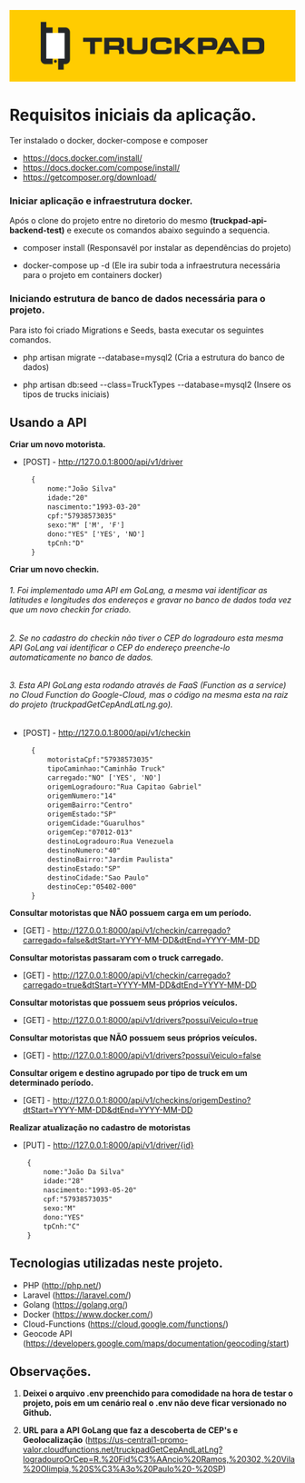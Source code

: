 ![TruckPad](imgs_readme/truckpad.png?raw=true)  
  
# Requisitos iniciais da aplicação.  
Ter instalado o docker, docker-compose e composer  
  
* https://docs.docker.com/install/  
* https://docs.docker.com/compose/install/  
* https://getcomposer.org/download/  
  
  
### Iniciar aplicação e infraestrutura docker.  
  
Após o clone do projeto entre no diretorio do mesmo **(truckpad-api-backend-test)** e execute os comandos abaixo seguindo a sequencia.  
  
- composer install (Responsavél por instalar as dependências do projeto)  
  
- docker-compose up -d (Ele ira subir toda a infraestrutura necessária para o projeto em containers docker)  
  
  
### Iniciando estrutura de banco de dados necessária para o projeto.  
  
Para isto foi criado Migrations e Seeds, basta executar os seguintes comandos.  
  
- php artisan migrate --database=mysql2 (Cria a estrutura do banco de dados)  
  
- php artisan db:seed --class=TruckTypes --database=mysql2 (Insere os tipos de trucks iniciais)  
  
  
## Usando a API  
  
**Criar um novo motorista.**
  
* [POST] - http://127.0.0.1:8000/api/v1/driver  

        {
	        nome:"João Silva"
	        idade:"20"
	        nascimento:"1993-03-20"
	        cpf:"57938573035"
	        sexo:"M" ['M', 'F']
	        dono:"YES" ['YES', 'NO']
	        tpCnh:"D"
        }

**Criar um novo checkin.**  
###### 1. Foi implementado uma API em GoLang, a mesma vai identificar as latitudes e longitudes dos endereços e gravar no banco de dados toda vez que um novo checkin for criado. 
###### 2. Se no cadastro do checkin não tiver o CEP do logradouro esta  mesma API GoLang vai identificar o  CEP do endereço preenche-lo automaticamente no banco de dados. 
###### 3. Esta API GoLang esta rodando através de FaaS (Function as a service) no Cloud Function do Google-Cloud, mas o código na mesma esta na raiz do projeto (truckpadGetCepAndLatLng.go).

* [POST] - http://127.0.0.1:8000/api/v1/checkin 

        {
            motoristaCpf:"57938573035"
            tipoCaminhao:"Caminhão Truck"
            carregado:"NO" ['YES', 'NO']
            origemLogradouro:"Rua Capitao Gabriel"
            origemNumero:"14"
            origemBairro:"Centro"
            origemEstado:"SP"
            origemCidade:"Guarulhos"
            origemCep:"07012-013"
            destinoLogradouro:Rua Venezuela
            destinoNumero:"40"
            destinoBairro:"Jardim Paulista"
            destinoEstado:"SP"
            destinoCidade:"Sao Paulo"
            destinoCep:"05402-000"
        }

**Consultar motoristas que NÃO possuem carga em um período.**

* [GET] - http://127.0.0.1:8000/api/v1/checkin/carregado?carregado=false&dtStart=YYYY-MM-DD&dtEnd=YYYY-MM-DD

**Consultar motoristas passaram com o truck carregado.**

* [GET] - http://127.0.0.1:8000/api/v1/checkin/carregado?carregado=true&dtStart=YYYY-MM-DD&dtEnd=YYYY-MM-DD

**Consultar motoristas que possuem seus próprios veículos.**

* [GET] - http://127.0.0.1:8000/api/v1/drivers?possuiVeiculo=true

**Consultar motoristas que NÃO possuem seus próprios veículos.**

* [GET] - http://127.0.0.1:8000/api/v1/drivers?possuiVeiculo=false

**Consultar origem e destino agrupado por tipo de truck em um determinado período.**

* [GET] - http://127.0.0.1:8000/api/v1/checkins/origemDestino?dtStart=YYYY-MM-DD&dtEnd=YYYY-MM-DD


**Realizar atualização no cadastro de motoristas**

 * [PUT] - http://127.0.0.1:8000/api/v1/driver/{id}

        {
	        nome:"João Da Silva"
	        idade:"28"
	        nascimento:"1993-05-20"
	        cpf:"57938573035"
	        sexo:"M"
	        dono:"YES"
	        tpCnh:"C"
        }

## Tecnologias utilizadas neste projeto.

 - PHP (http://php.net/)
 - Laravel (https://laravel.com/)
 - Golang (https://golang.org/)
 - Docker (https://www.docker.com/)
 - Cloud-Functions (https://cloud.google.com/functions/)
 - Geocode API (https://developers.google.com/maps/documentation/geocoding/start)

## Observações.

 1. **Deixei o arquivo .env preenchido para comodidade na hora de testar o
    projeto, pois em um cenário real o .env não deve ficar versionado no Github.**
    
 2. **URL para a API GoLang que faz a descoberta de CEP's e Geolocalização** (https://us-central1-promo-valor.cloudfunctions.net/truckpadGetCepAndLatLng?logradouroOrCep=R.%20Fid%C3%AAncio%20Ramos,%20302,%20Vila%20Olimpia,%20S%C3%A3o%20Paulo%20-%20SP)
